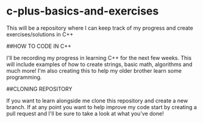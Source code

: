 # c-plus-basics-and-exercises
This will be a repository where I can keep track of my progress and create exercises/solutions in C++

##HOW TO CODE IN C++

I'll be recording my progress in learning C++ for the next few weeks. This will include examples of how to create strings,
basic math, algorithms and much more! I'm also creating this to help my older brother learn some programming.

##CLONING REPOSITORY

If you want to learn alongside me clone this repository and create a new branch. If at any point you want to help improve my code
start by creating a pull request and I'll be sure to take a look at what you've done!
